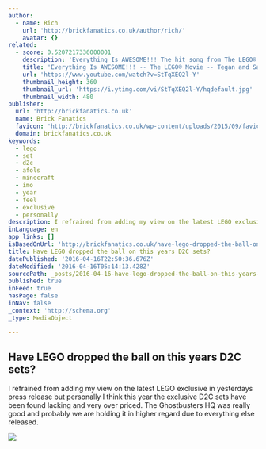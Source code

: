 ```yaml
---
author:
  - name: Rich
    url: 'http://brickfanatics.co.uk/author/rich/'
    avatar: {}
related:
  - score: 0.5207217336000001
    description: 'Everything Is AWESOME!!! The hit song from The LEGO® Movie: Original Motion Picture Soundtrack Artist: Tegan and Sara feat. The Lonely Island Album Available everywhere: I-tunes: http://smarturl.it/Lego_i Amazon: http://smarturl.it/legomusic Barnes & Noble: http://smarturl.it/lego_BN Follow Tegan & Sara: Facebook: http://www.facebook.com/TeganandSara Website: http://www.teganandsara.com/ Twitter: http://twitter.com/teganandsara Tumblr: http://teganandsara.tumblr.com/'
    title: 'Everything Is AWESOME!!! -- The LEGO® Movie -- Tegan and Sara feat. The Lonely Island'
    url: 'https://www.youtube.com/watch?v=StTqXEQ2l-Y'
    thumbnail_height: 360
    thumbnail_url: 'https://i.ytimg.com/vi/StTqXEQ2l-Y/hqdefault.jpg'
    thumbnail_width: 480
publisher:
  url: 'http://brickfanatics.co.uk'
  name: Brick Fanatics
  favicon: 'http://brickfanatics.co.uk/wp-content/uploads/2015/09/favicon.png'
  domain: brickfanatics.co.uk
keywords:
  - lego
  - set
  - d2c
  - afols
  - minecraft
  - imo
  - year
  - feel
  - exclusive
  - personally
description: I refrained from adding my view on the latest LEGO exclusive in yesterdays press release but personally I think this year the exclusive D2C sets have been found lacking and very over priced. The Ghostbusters HQ was really good and probably we are holding it in higher regard due to everything else released.
inLanguage: en
app_links: []
isBasedOnUrl: 'http://brickfanatics.co.uk/have-lego-dropped-the-ball-on-this-years-dlc-sets/'
title: Have LEGO dropped the ball on this years D2C sets?
datePublished: '2016-04-16T22:50:36.676Z'
dateModified: '2016-04-16T05:14:13.428Z'
sourcePath: _posts/2016-04-16-have-lego-dropped-the-ball-on-this-years-d2c-sets.md
published: true
inFeed: true
hasPage: false
inNav: false
_context: 'http://schema.org'
_type: MediaObject

---
```

<article style=""><h1>Have LEGO dropped the ball on this years D2C sets?</h1><p>I refrained from adding my view on the latest LEGO exclusive in yesterdays press release but personally I think this year the exclusive D2C sets have been found lacking and very over priced. The Ghostbusters HQ was really good and probably we are holding it in higher regard due to everything else released.</p><img src="http://brickfanatics.co.uk/wp-content/uploads/2016/04/wrong-150x150.jpg" /></article>